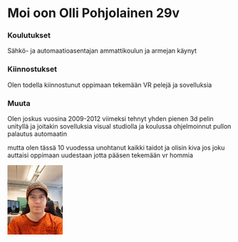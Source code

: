 # <h1>Moi oon Olli Pohjolainen 29v</h1>

<h3>Koulutukset</h3>Sähkö- ja automaatioasentajan ammattikoulun ja armejan käynyt

<h3>Kiinnostukset</h3>Olen todella kiinnostunut oppimaan tekemään VR pelejä ja sovelluksia

<h3>Muuta</h3>Olen joskus vuosina 2009-2012 viimeksi tehnyt yhden pienen 3d pelin unityllä ja joitakin sovelluksia visual studiolla ja koulussa ohjelmoinnut pullon palautus automaatin

mutta olen tässä 10 vuodessa unohtanut kaikki taidot ja olisin kiva jos joku auttaisi oppimaan uudestaan jotta pääsen tekemään vr hommia

![Olli Pohjolainen](/kuvat/naama.jpg)
